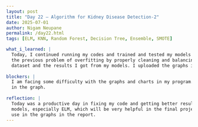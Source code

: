 ```yaml
---
layout: post
title: "Day 22 – Algorithm for Kidney Disease Detection-2"
date: 2025-07-01
author: Nigam Neupane
permalink: /day22.html
tags: [ELM, KNN, Random Forest, Decision Tree, Ensemble, SMOTE]

what_i_learned: |
  Today, I continued running my codes and trained and tested my models by applying new methods to increase accuracy and reduce errors. I addressed 
  the previous problem of overfitting by properly cleaning and balancing my dataset. I plotted new graphs and histogram of various columns in the 
  dataset and the results I got from my models. I uploaded the graphs in my overleaf project update, as well as the group presentation.
  
blockers: |
  I am facing some difficulty with the graphs and charts in my program. It's still unclear which subsets and clusters from my data I need to implement 
  in the graph.
  
reflection: |
  Today was a productive day in fixing my code and getting better results by applying various different methods. I revised testing and training ML 
  models, especially ELM, which will be very helpful in the final project. I will need to ask advice with my mentors about what data I will need to 
  use in the graphs in the report.
---
```

